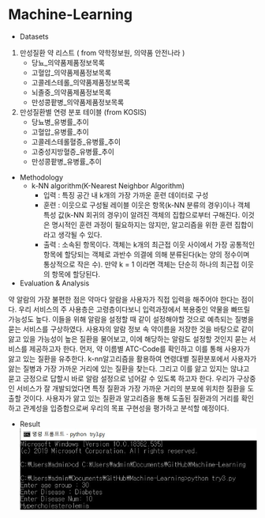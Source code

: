 # Machine-Learning
*  Datasets
 1) 만성질환 약 리스트 ( from 약학정보원, 의약품 안전나라 )
    * 당뇨_의약품제품정보목록
    * 고혈압_의약품제품정보목록
    * 고콜레스테롤_의약품제품정보목록
    * 뇌졸중_의약품제품정보목록
    * 만성콩팥병_의약품제품정보목록
 2) 만성질환별 연령 분포 테이블 (from KOSIS)
    * 당뇨병_유병률_추이
    * 고혈압_유병률_추이
    * 고콜레스테롤혈증_유병률_추이
    * 고중성지방혈증_유병률_추이
    * 만성콩팥병_유병률_추이
* Methodology
  * k-NN algorithm(K-Nearest Neighbor Algorithm)
    * 입력 : 특징 공간 내 k개의 가장 가까운 훈련 데이터로 구성
    * 훈련 : 이웃으로 구성될 레이블 이웃은 항목(k-NN 분류의 경우)이나 객체 특성 값(k-NN 회귀의 경우)이 알려진 객체의 집합으로부터 구해진다. 이것은 명시적인 훈련 과정이 필요하지는 않지만, 알고리즘을 위한 훈련 집합이라고 생각될 수 있다.
    * 출력 : 소속된 항목이다. 객체는 k개의 최근접 이웃 사이에서 가장 공통적인 항목에 할당되는 객체로 과반수 의결에 의해 분류된다(k는 양의 정수이며 통상적으로 작은 수). 만약 k = 1 이라면 객체는 단순히 하나의 최근접 이웃의 항목에 할당된다.
* Evaluation & Analysis

약 알람의 가장 불편한 점은 약마다 알람을 사용자가 직접 입력을 해주어야 한다는 점이다. 우리 서비스의 주 사용층은 고령층이다보니 입력과정에서 복용중인 약물을 빠뜨릴 가능성도 높다. 이들을 위해 알람을 설정할 때 같이 설정해야할 것으로 예측되는 질병을 묻는 서비스를 구상하였다. 사용자의 알람 정보 속 약이름을 저장한 것을 바탕으로 같이 앓고 있을 가능성이 높은 질환을 물어보고, 이에 해당하는 알람도 설정할 것인지 묻는 서비스를 제공하고자 한다.
먼저, 약 이름별 ATC-Code를 확인하고 이를 통해 사용자가 앓고 있는 질환을 유추한다. k-nn알고리즘을 활용하여 연령대별 질환분포에서 사용자가 앓는 질병과 가장 가까운 거리에 있는 질환을 찾는다. 그리고 이를 앓고 있지는 않냐고 묻고 긍정으로 답할시 바로 알람 설정으로 넘어갈 수 있도록 하고자 한다.
우리가 구상중인 서비스가 잘 개발되었다면 특정 질환과 가장 가까운 거리의 분포에 위치한 질환을 도출할 것이다. 사용자가 앓고 있는 질환과 알고리즘을 통해 도출된 질환과의 거리를 확인하고 관계성을 입증함으로써 우리의 목표 구현성을 평가하고 분석할 예정이다.

* Result
![output](./img/output.JPG)
